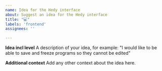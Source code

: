 ```yaml
---
name: Idea for the Hedy interface
about: Suggest an idea for the Hedy interface
title: "💻"
labels: 'frontend'
assignees: ''

---
```


**Idea incl level**
A description of your idea, for example: "I would like to be able to save and freeze programs so they cannot be edited"


**Additional context**
Add any other context about the idea here.
